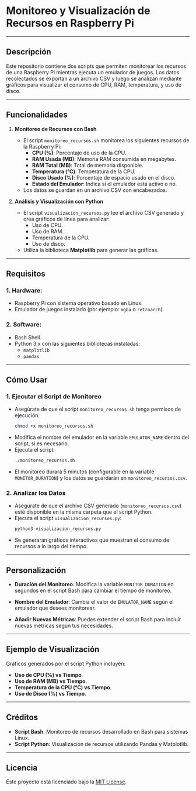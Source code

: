 # Monitoreo y Visualización de Recursos en Raspberry Pi

---

## Descripción

Este repositorio contiene dos scripts que permiten monitorear los recursos de una Raspberry Pi mientras ejecuta un emulador de juegos. Los datos recolectados se exportan a un archivo CSV y luego se analizan mediante gráficos para visualizar el consumo de CPU, RAM, temperatura, y uso de disco.

---

## Funcionalidades

1. **Monitoreo de Recursos con Bash**
   - El script `monitoreo_recursos.sh` monitorea los siguientes recursos de la Raspberry Pi:
     - **CPU (%)**: Porcentaje de uso de la CPU.
     - **RAM Usada (MB)**: Memoria RAM consumida en megabytes.
     - **RAM Total (MB)**: Total de memoria disponible.
     - **Temperatura (°C)**: Temperatura de la CPU.
     - **Disco Usado (%)**: Porcentaje de espacio usado en el disco.
     - **Estado del Emulador**: Indica si el emulador está activo o no.
   - Los datos se guardan en un archivo CSV con encabezados.

2. **Análisis y Visualización con Python**
   - El script `visualizacion_recursos.py` lee el archivo CSV generado y crea gráficos de línea para analizar:
     - Uso de CPU.
     - Uso de RAM.
     - Temperatura de la CPU.
     - Uso de disco.
   - Utiliza la biblioteca **Matplotlib** para generar las gráficas.

---

## Requisitos

### 1. Hardware:
   - Raspberry Pi con sistema operativo basado en Linux.
   - Emulador de juegos instalado (por ejemplo: `mgba` o `retroarch`).

### 2. Software:
   - Bash Shell.
   - Python 3.x con las siguientes bibliotecas instaladas:
     - `matplotlib`
     - `pandas`

---

## Cómo Usar

### 1. **Ejecutar el Script de Monitoreo**
   - Asegúrate de que el script `monitoreo_recursos.sh` tenga permisos de ejecución:
     ```bash
     chmod +x monitoreo_recursos.sh
     ```
   - Modifica el nombre del emulador en la variable `EMULATOR_NAME` dentro del script, si es necesario.
   - Ejecuta el script:
     ```bash
     ./monitoreo_recursos.sh
     ```
   - El monitoreo durará 5 minutos (configurable en la variable `MONITOR_DURATION`) y los datos se guardarán en `monitoreo_recursos.csv`.

### 2. **Analizar los Datos**
   - Asegúrate de que el archivo CSV generado (`monitoreo_recursos.csv`) esté disponible en la misma carpeta que el script Python.
   - Ejecuta el script `visualizacion_recursos.py`:
     ```bash
     python3 visualizacion_recursos.py
     ```
   - Se generarán gráficos interactivos que muestran el consumo de recursos a lo largo del tiempo.

---

## Personalización

- **Duración del Monitoreo**:
  Modifica la variable `MONITOR_DURATION` en segundos en el script Bash para cambiar el tiempo de monitoreo.
  
- **Nombre del Emulador**:
  Cambia el valor de `EMULATOR_NAME` según el emulador que desees monitorear.

- **Añadir Nuevas Métricas**:
  Puedes extender el script Bash para incluir nuevas métricas según tus necesidades.

---

## Ejemplo de Visualización

Gráficos generados por el script Python incluyen:
- **Uso de CPU (%) vs Tiempo**.
- **Uso de RAM (MB) vs Tiempo**.
- **Temperatura de la CPU (°C) vs Tiempo**.
- **Uso de Disco (%) vs Tiempo**.

---

## Créditos

- **Script Bash**: Monitoreo de recursos desarrollado en Bash para sistemas Linux.
- **Script Python**: Visualización de recursos utilizando Pandas y Matplotlib.

---

## Licencia

Este proyecto está licenciado bajo la [MIT License](LICENSE).
